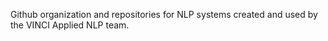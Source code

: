 Github organization and repositories for NLP systems created and used by the VINCI Applied NLP team.
